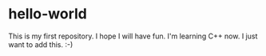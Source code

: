 # hello-world
This is my first repository.
I hope I will have fun.
I'm learning C++ now.
I just want to add this.
:-)
